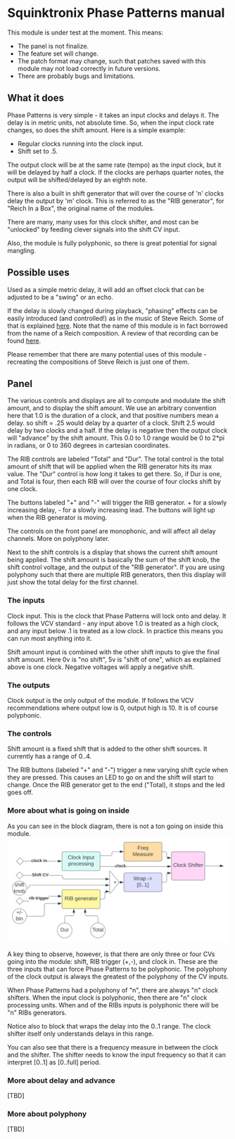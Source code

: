 # Squinktronix Phase Patterns manual

This module is under test at the moment. This means:

* The panel is not finalize.
* The feature set will change.
* The patch format may change, such that patches saved with this module may not load correctly in future versions.
* There are probably bugs and limitations.

## What it does

Phase Patterns is very simple - it takes an input clocks and delays it. The delay is in metric units, not absolute time. So, when the input clock rate changes, so does the shift amount. Here is a simple example:

* Regular clocks running into the clock input.
* Shift set to .5.

The output clock will be at the same rate (tempo) as the input clock, but it will be delayed by half a clock. If the clocks are perhaps quarter notes, the output will be shifted/delayed by an eighth note.

There is also a built in shift generator that will over the course of 'n' clocks delay the output by 'm' clock. This is referred to as the "RIB generator", for "Reich In a Box", the original name of the modules.

There are many, many uses for this clock shifter, and most can be "unlocked" by feeding clever signals into the shift CV input.

Also, the module is fully polyphonic, so there is great potential for signal mangling.

## Possible uses

Used as a simple metric delay, it will add an offset clock that can be adjusted to be a "swing" or an echo.

If the delay is slowly changed during playback, "phasing" effects can be easily introduced (and controlled!) as in the music of Steve Reich. Some of that is explained [here](https://en.wikipedia.org/wiki/Piano_Phase). Note that the name of this module is in fact borrowed from the name of a Reich composition. A review of that recording can be found [here](https://pitchfork.com/reviews/albums/21584-four-organs-phase-patterns/).

Please remember that there are many potential uses of this module - recreating the compositions of Steve Reich is just one of them.

## Panel

The various controls and displays are all to compute and modulate the shift amount, and to display the shift amount. We use an arbitrary convention here that 1.0 is the duration of a clock, and that positive numbers mean a delay. so shift = .25 would delay by a quarter of a clock. Shift 2.5 would delay by two clocks and a half. If the delay is negative then the output clock will "advance" by the shift amount. This 0.0 to 1.0 range would be 0 to 2*pi in radians, or 0 to 360 degrees in cartesian coordinates.

The RIB controls are labeled "Total" and "Dur". The total control is the total amount of shift that will be applied when the RIB generator hits its max value. The "Dur" control is how long it takes to get there. So, if Dur is one, and Total is four, then each RIB will over the course of four clocks shift by one clock.

The buttons labeled "+" and "-" will trigger the RIB generator. + for a slowly increasing delay, - for a slowly increasing lead. The buttons will light up when the RIB generator is moving.

The controls on the front panel are monophonic, and will affect all delay channels. More on polyphony later.

Next to the shift controls is a display that shows the current shift amount being applied. The shift amount is basically the sum of the shift knob, the shift control voltage, and the output of the "RIB generator". If you are using polyphony such that there are multiple RIB generators, then this display will just show the total delay for the first channel.

### The inputs

Clock input. This is the clock that Phase Patterns will lock onto and delay. It follows the VCV standard - any input above 1.0 is treated as a high clock, and any input below .1 is treated as a low clock. In practice this means you can run most anything into it.

Shift amount input is combined with the other shift inputs to give the final shift amount. Here 0v is "no shift", 5v is "shift of one", which as explained above is one clock. Negative voltages will apply a negative shift.

### The outputs

Clock output is the only output of the module. If follows the VCV recommendations where output low is 0, output high is 10. It is of course polyphonic.

### The controls

Shift amount is a fixed shift that is added to the other shift sources. It currently has a range of 0..4.

The RIB buttons (labeled "+" and "-") trigger a new varying shift cycle when they are pressed. This causes an LED to go on and the shift will start to change. Once the RIB generator get to the end ("Total), it stops and the led goes off.

### More about what is going on inside

As you can see in the block diagram, there is not a ton going on inside this module.
![Phase Patterns block diagram](./phase-block.svg)

A key thing to observe, however, is that there are only three or four CVs going into the module: shift, RIB trigger (+,-), and clock in. These are the three inputs that can force Phase Patterns to be polyphonic. The polyphony of the clock output is always the greatest of the polyphony of the CV inputs.

When Phase Patterns had a polyphony of "n", there are always "n" clock shifters. When the input clock is polyphonic, then there are "n" clock processing units. When and of the RIBs inputs is polyphonic there will be "n" RIBs generators.

Notice also to block that wraps the delay into the 0..1 range. The clock shifter itself only understands delays in this range.

You can also see that there is a frequency measure in between the clock and the shifter. The shifter needs to know the input frequency so that it can interpret [0..1] as [0..full] period.

### More about delay and advance

[TBD]

### More about polyphony

[TBD]
